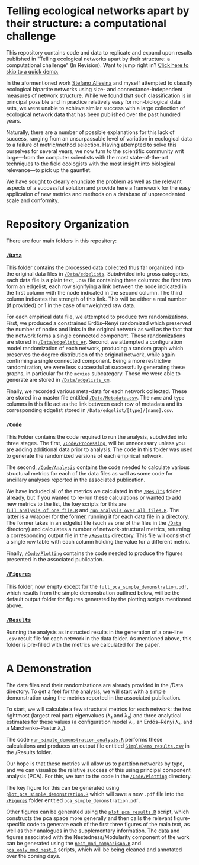 # Telling ecological networks apart by their structure: a computational challenge

This repository contains code and data to replicate and expand upon results
published in "Telling ecological networks apart by their structure: a
computational challenge" (In Revision). Want to jump right in? [Click here to
skip to a quick demo.](#a-demonstration)

In the aformentioned work [Stefano Allesina](http://allesinalab.uchicago.edu/)
and myself attempted to classify ecological bipartite networks using size- and
connectance-independent measures of network structure. While we found that such
classification is in principal possible and in practice relatively easy for
non-biological data sets, we were unable to achieve similar success with a large
collection of ecological network data that has been published over the past
hundred years.

Naturally, there are a number of possible explanations for this lack of success,
ranging from an unsurpassable level of variation in ecological data to a failure
of metric/method selection. Having attempted to solve this ourselves for several
years, we now turn to the scientific community writ large&mdash;from the computer
scientists with the most state-of-the-art techniques to the field ecologists
with the most insight into biological relevance&mdash;to pick up the gauntlet.

We have sought to clearly enunciate the problem as well as the relevant aspects
of a successful solution and provide here a framework for the easy application
of new metrics and methods on a database of unprecedented scale and conformity.

# Repository Organization

There are four main folders in this repository:

### [`/Data`](Data)

This folder contains the processed data collected thus far organized into the
original data files in [`/Data/edgelists`](Data/edgelists). Subdivided into
gross categories, each data file is a plain text, `.csv` file containing three
columns: the first two form an edgelist, each row signifying a link between the
node indicated in the first column with the node indicated in the second column.
The third column indicates the strength of this link. This will be either a real
number (if provided) or 1 in the case of unweighted raw data.

For each empirical data file, we attempted to produce two randomizations. First,
we produced a constrained Erdős–Rényi randomized which preserved the number of
nodes and links in the original network as well as the fact that the network
forms a single connected component. These randomizations are stored in
[`/Data/edgelists_er`](Data/edgelists_er). Second, we attempted a configuration
model randomization of each network, producing a random graph which preserves
the degree distribution of the original network, while again confirming a single
connected component. Being a more restrictive randomization, we were less
successful at successfully generating these graphs, in particular for the
`movies` subcategory. Those we were able to generate are stored in
[`/Data/edgelists_cm`](Data/edgelists_cm).

Finally, we recorded various meta-data for each network collected. These are
stored in a master file entitled [`/Data/Metadata.csv`](Data/Metadata.csv). The
`name` and `type` columns in this file act as the link between each row of
metadata and its corresponding edgelist stored in
`/Data/edgelist/[type]/[name].csv`.

### [`/Code`](Code)

This Folder contains the code required to run the analysis, subdivided into
three stages. The first, [`/Code/Processing`](Code/Processing), will be
unnecessary unless you are adding additional data prior to analysis. The code in
this folder was used to generate the randomized versions of each empirical
network.

The second, [`/Code/Analysis`](Code/Analysis) contains the code needed to
calculate various structural metrics for each of the data files as well as some
code for ancillary analyses reported in the associated publication.

We have included all of the metrics we calculated in the [`/Results`](Results)
folder already, but if you wanted to re-run these calculations or wanted to add
new metrics to the list, the key scripts for this are
[`full_analysis_of_one_file.R`](/Code/Analysis/full_analysis_of_one_file.R) and
[`run_analysis_over_all_files.R`](/Code/Analysis/run_analysis_over_all_files.R).
The latter is a wrapper for the former, running it for each data file in a
directory. The former takes in an edgelist file (such as one of the files in the
[`/Data`](Data) directory) and calculates a number of network-structural
metrics, returning a corresponding output file in the [`/Results`](Results)
directory. This file will consist of a single row table with each column holding
the value for a different metric.

Finally, [`/Code/Plotting`](Code/Plotting) contains the code needed to produce
the figures presented in the associated publication.
<!-- TODO: continue -->

### [`/Figures`](Figures)

This folder, now empty except for the [`full_pca_simple_demonstration.pdf`](/Figures/full_pca_simple_demonstration.pdf), which results from the simple demonstration outlined below, will be the default output folder for figures generated
by the plotting scripts mentioned above.
<!-- TODO: continue -->

### [`/Results`](Results)

Running the analysis as instructed results in the generation of a one-line
`.csv` result file for each network in the data folder. As mentioned above,
this folder is pre-filled with the metrics we calculated for the paper.

# A Demonstration

The data files and their randomizations are already provided in the /Data
directory. To get a feel for the analysis, we will start with a simple
demonstration using the metrics reported in the associated publication.

To start, we will calculate a few structural metrics for each network: the two
rightmost (largest real part) eigenvalues (λ₁ and λ₂) and
three analytical estimates for these values (a configuration model λ₁, an Erdős–Rényi λ₁,
and a Marchenko–Pastur λ₂).

The code
[`run_simple_demonstration_analysis.R`](/Code/Analysis/run_simple_demonstration_analysis.R)
performs these calculations and produces an output file entitled
[`SimpleDemo_results.csv`](/Results/SimpleDemo_results.csv) in the /Results
folder.

Our hope is that these metrics will allow us to partition networks by type, and
we can visualize the relative success of this using principal component analysis
(PCA). For this, we turn to the code in the [`/Code/Plotting`](Code/Plotting)
directory.

The key figure for this can be generated using
[`plot_pca_simple_demonstration.R`](/Code/Plotting/plot_pca_simple_demonstration.R)
which will save a new `.pdf` file into the [`/Figures`](Figures) folder entitled
`pca_simple_demonstration.pdf`.

 Other figures can be generated using the
 [`plot_pca_results.R`](/Code/Plotting/plot_pca_results.R) script, which
 constructs the pca space more generally and then calls the relevant
 figure-specific code to generate each of the first three figures of the main
 text, as well as their analogues in the supplementary information. The data and
 figures associated with the Nestedness/Modularity component of the work can be
 generated using the
 [`nest_mod_comparison.R`](/Code/Plotting/nest_mod_comparison.R) and
 [`pca_only_mod_nest.R`](/Code/Plotting/pca_only_mod_nest.R) scripts, which will
 be being cleaned and annotated over the coming days.
